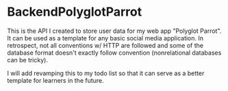 # BackendPolyglotParrot


This is the API I created to store user data for my web app "Polyglot Parrot". It can be used as a template for any basic social media application. In retrospect, not all conventions w/ HTTP are followed and some of the database format doesn't exactly follow convention (nonrelational databases can be tricky).

I will add revamping this to my todo list so that it can serve as a better template for learners in the future.

